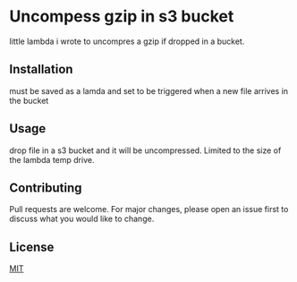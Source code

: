 
# Uncompess gzip in s3 bucket

little lambda i wrote to uncompres a gzip if dropped in a bucket.

## Installation

must be saved as a lamda and set to be triggered when a new file arrives in the bucket



## Usage

drop file in a s3 bucket and it will be uncompressed.  Limited to the size of the lambda temp drive.

## Contributing
Pull requests are welcome. For major changes, please open an issue first to discuss what you would like to change.

## License
[MIT](https://choosealicense.com/licenses/mit/)
